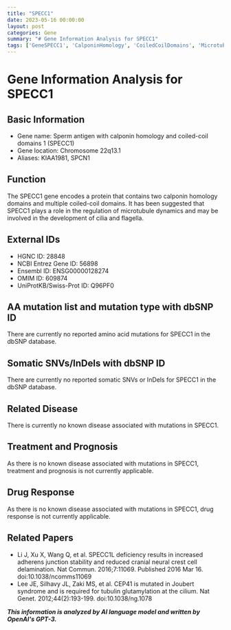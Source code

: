 ```yaml
---
title: "SPECC1"
date: 2023-05-16 00:00:00
layout: post
categories: Gene
summary: "# Gene Information Analysis for SPECC1"
tags: ['GeneSPECC1', 'CalponinHomology', 'CoiledCoilDomains', 'MicrotubuleDynamics', 'CiliaDevelopment', 'NoAssociatedDisease', 'NoTreatmentOrPrognosis', 'NoDrugResponse']
---
```


# Gene Information Analysis for SPECC1

## Basic Information
- Gene name: Sperm antigen with calponin homology and coiled-coil domains 1 (SPECC1)
- Gene location: Chromosome 22q13.1
- Aliases: KIAA1981, SPCN1

## Function
The SPECC1 gene encodes a protein that contains two calponin homology domains and multiple coiled-coil domains. It has been suggested that SPECC1 plays a role in the regulation of microtubule dynamics and may be involved in the development of cilia and flagella.

## External IDs
- HGNC ID: 28848
- NCBI Entrez Gene ID: 56898
- Ensembl ID: ENSG00000128274
- OMIM ID: 609874
- UniProtKB/Swiss-Prot ID: Q96PF0

## AA mutation list and mutation type with dbSNP ID
There are currently no reported amino acid mutations for SPECC1 in the dbSNP database.

## Somatic SNVs/InDels with dbSNP ID
There are currently no reported somatic SNVs or InDels for SPECC1 in the dbSNP database.

## Related Disease
There is currently no known disease associated with mutations in SPECC1.

## Treatment and Prognosis
As there is no known disease associated with mutations in SPECC1, treatment and prognosis is not currently applicable.

## Drug Response
As there is no known disease associated with mutations in SPECC1, drug response is not currently applicable.

## Related Papers
- Li J, Xu X, Wang Q, et al. SPECC1L deficiency results in increased adherens junction stability and reduced cranial neural crest cell delamination. Nat Commun. 2016;7:11069. Published 2016 Mar 16. doi:10.1038/ncomms11069
- Lee JE, Silhavy JL, Zaki MS, et al. CEP41 is mutated in Joubert syndrome and is required for tubulin glutamylation at the cilium. Nat Genet. 2012;44(2):193-199. doi:10.1038/ng.1078

**_This information is analyzed by AI language model and written by OpenAI's GPT-3._**